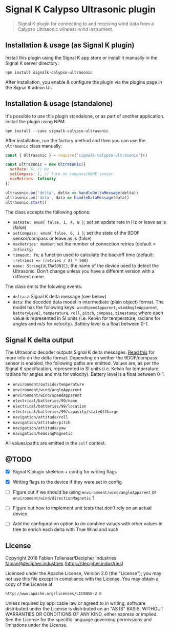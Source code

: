 # Signal K Calypso Ultrasonic plugin

> Signal K plugin for connecting to and receiving wind data from a Calypso Ultrasonic wireless wind instrument.


## Installation & usage (as Signal K plugin)
Install this plugin using the Signal K app store or install it manually in the Signal K server directory:

```
npm install signalk-calypso-ultrasonic
```

After installation, you enable & configure the plugin via the plugins page in the Signal K admin UI.


## Installation & usage (standalone)
It's possible to use this plugin standalone, or as part of another application. Install the plugin using NPM:

```
npm install --save signalk-calypso-ultrasonic
```

After installation, run the factory method and then you can use the `Ultrasonic` class manually:

```javascript
const { Ultrasonic } = require('signalk-calypso-ultrasonic')()

const ultrasonic = new Ultrasonic({
  setRate: 4, // Hz
  setCompass: 1, // Turn on compass/9DOF sensor
  maxRetries: Infinity
})

ultrasonic.on('delta', delta => handleDeltaMessage(delta))
ultrasonic.on('data', data => handleDataMessage(data))
ultrasonic.start()
```

The class accepts the following options:

- `setRate: enum{ false, 1, 4, 8 }`; set an update rate in Hz or leave as is (false)
- `setCompass: enum{ false, 0, 1 }`; set the state of the 9DOF sensor/compass or leave as is (false)
- `maxRetries: Number`; set the number of connection retries (default = `Infinity`)
- `timeout: fn`; a function used to calculate the backoff time (default: `(retries) => (retries / 2) * 500`)
- `name: String{ULTRASONIC}`; the name of the device used to detect the Ultrasonic. Don't change unless you have a different version with a different name.

The class emits the folowing events:

- `delta`: a Signal K delta message (see below)
- `data`: the decoded data model in intermediate (plain object) format. The model has the following keys: `windSpeedApparent`, `windAngleApparent`, `batteryLevel`, `temperature`, `roll`, `pitch`, `compass`, `timestamp`; where each value is represented in SI units (i.e. Kelvin for temperature, radians for angles and m/s for velocity). Battery level is a float between 0-1.


## Signal K delta output

The Ultrasonic decoder outputs Signal K delta messages. [Read this](http://signalk.org/specification/1.0.4/doc/data_model.html#delta-format) for more info on the delta format. Depending on wether the 9DOF/compass sensor is enabled, the following paths are emitted. Values are, as per the Signal K specification, represented in SI units (i.e. Kelvin for temperature, radians for angles and m/s for velocity). Battery level is a float between 0-1.

- `environment/outside/temperature`
- `environment/wind/angleApparent`
- `environment/wind/speedApparent`
- `electrical/batteries/99/name`
- `electrical/batteries/99/location`
- `electrical/batteries/99/capacity/stateOfCharge`
- `navigation/attitude/roll`
- `navigation/attitude/pitch`
- `navigation/attitude/yaw`
- `navigation/headingMagnetic`

All values/paths are emitted in the `self` context.


## @TODO
- [x] Signal K plugin skeleton + config for writing flags
- [x] Writing flags to the device if they were set in config
- [ ] Figure out if we should be using `environment/wind/angleApparent` or `environment/wind/directionMagnetic` ?
- [ ] Figure out how to implement unit tests that don't rely on an actual device
- [ ] Add the configuration option to do combine values with other values in tree to enrich each delta with True Wind and such


## License

Copyright 2018 Fabian Tollenaar/Decipher Industries <fabian@decipher.industries> (https://decipher.industries)

Licensed under the Apache License, Version 2.0 (the "License");
you may not use this file except in compliance with the License.
You may obtain a copy of the License at

    http://www.apache.org/licenses/LICENSE-2.0

Unless required by applicable law or agreed to in writing, software
distributed under the License is distributed on an "AS IS" BASIS,
WITHOUT WARRANTIES OR CONDITIONS OF ANY KIND, either express or implied.
See the License for the specific language governing permissions and
limitations under the License.
